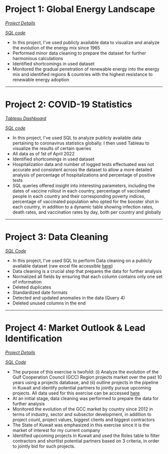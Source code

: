 # Project 1: Global Energy Landscape

*[Project Details](https://github.com/chaficazar/PortfolioProjects/tree/main/Project%201)*

*[SQL code](https://github.com/chaficazar/PortfolioProjects/blob/main/Project%201/Tables%20%26%20SQL%20Code/GlobalEnergyOutlookSQLCode.sql)*

- In this project, I've used publicly available data to visualize and analyze the evolution of the energy mix since 1965
- Performed minor data cleaning to prepare the dataset for further harmonious calculations
- Identified shortcomings in used dataset
- Monitored the gradual penetration of renewable energy into the energy mix and identified regions & countries with the highest resistance to renewable energy adoption

---

# Project 2: COVID-19 Statistics

*[Tableau Dashboard](https://public.tableau.com/app/profile/chafic.azar/viz/COVID-19Statistics_16497856660050/Dashboard1)*

*[SQL code](https://github.com/chaficazar/PortfolioProjects/blob/main/Project%202/SQLCode.sql)*

- In this project, I've used SQL to analyze publicly available data pertaining to coronavirus statistics globally. I then used Tableau to visualize the results of certain queries 
- All data as of 1st of April 2022
- Identified shortcomings in used dataset
- Hospitalization data and number of logged tests effectuated was not accurate and consistent across the dataset to allow a more detailed analysis of percentage of hospitalizations and percentage of positive tests
- SQL queries offered insight into interesting parameters, including the dates of vaccine rollout in each country, percentage of vaccinated people in each country and their corresponding poverty indices, percentage of vaccinated population who opted for the booster shot in each country, in addition to a dynamic table showing infection rates, death rates, and vaccination rates by day, both per country and globally

---

# Project 3: Data Cleaning

*[SQL Code](https://github.com/chaficazar/PortfolioProjects/blob/main/Project%203/SQLCode.sql)*

- In this project, I've used SQL to perform Data cleaning on a publicly available dataset (raw excel file accessible [here](https://github.com/chaficazar/PortfolioProjects/blob/main/Project%203/Nashville%20Housing%20Data%20for%20Data%20Cleaning.xlsx))
- Data cleaning is a crucial step that prepares the data for further analysis
- Normalized all fields by ensuring that each column contains only one set of information
- Deleted duplicates
- Standardized date formats
- Detected and updated anomalies in the data (Query 4)
- Deleted unused columns in the end

---

# Project 4: Market Outlook & Lead Identification

*[Project Details](https://github.com/chaficazar/PortfolioProjects/blob/main/Project%204/README.md)*

*[SQL Code](https://github.com/chaficazar/PortfolioProjects/blob/main/Project%204/SQLCode.sql)*

- The purpose of this exercise is twofold: (i) Analyze the evolution of the Gulf Cooperation Council (GCC) Region projects market over the past 10 years using a projects database, and (ii) outline projects in the pipeline in Kuwait and identify potential partners to jointly pursue upcoming projects. All data used for this exercise can be accessed [here](https://github.com/chaficazar/PortfolioProjects/tree/main/Project%204/Initial%20Data)
- At an initial stage, data cleaning was performed to prepare the data for further analysis
- Monitored the evolution of the GCC market by country since 2012 in terms of industry, sector and subsector development, in addition to project count, project values, biggest clients and biggest contractors
- The State of Kuwait was emphasized in this exercise since it is the market of interest for my current company
- Identified upcoming projects in Kuwait and used the Roles table to filter contractors and shortlist potential partners based on 3 criteria, in order to jointly bid for such projects.
